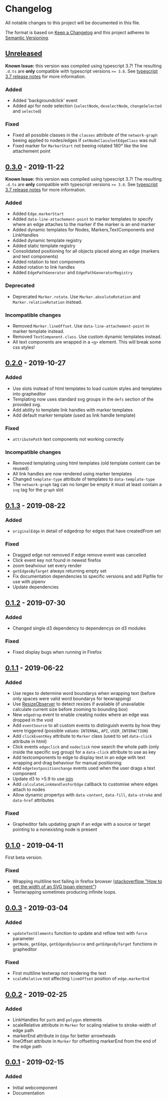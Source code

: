 # Changelog

All notable changes to this project will be documented in this file.

The format is based on [Keep a Changelog](http://keepachangelog.com/) and this project adheres to [Semantic Versioning](http://semver.org/).


## [Unreleased]

**Known Issue:** this version was compiled using typescript 3.7!
The resulting `.d.ts` are **only** compatible with typescript versions `>= 3.6`. See [typescript 3.7 release notes](www.typescriptlang.org/docs/handbook/release-notes/typescript-3-7.html#class-field-mitigations) for more information.

### Added

- Added 'backgroundclick' event
- Added api for node selection (`selectNode`, `deselectNode`, `changeSelected` and `selected`)

### Fixed

- Fixed all possible classes in the `classes` attribute of the `network-graph` beeing applied to nodes/edges if `setNodeClass`/`setEdgeClass` was null
- Fixed marker for `MarkerStart` not beeing rotated 180° like the line attachement point


## [0.3.0] - 2019-11-22

**Known Issue:** this version was compiled using typescript 3.7!
The resulting `.d.ts` are **only** compatible with typescript versions `>= 3.6`. See [typescript 3.7 release notes](www.typescriptlang.org/docs/handbook/release-notes/typescript-3-7.html#class-field-mitigations) for more information.

### Added

- Added `Edge.markerStart`
- Added `data-line-attachement-point` to marker templates to specify where an edge attaches to the marker if the marker is an end marker
- Added dynamic templates for Nodes, Markers,TextComponents and LinkHandles
- Added dynamic template registry
- Added static template registry
- Consolidated positioning for all objects placed along an edge (markers and text components)
- Added rotation to text components
- Added rotation to link handles
- Added `EdgePathGenerator` and `EdgePathGeneratorRegistry`

### Deprecated

- Deprecated `Marker.rotate`. Use `Marker.absoluteRotation` and `Marker.relativeRotation` instead.


### Incompatible changes

- Removed `Marker.lineOffset`. Use `data-line-attachement-point` in marker template instead.
- Removed `TextComponent.class`. Use custom dynamic templates instead.
- All text components are wrapped in a `<g>` element. This will break some css styles!


## [0.2.0] - 2019-10-27

### Added

- Use slots instead of html templates to load custom styles and templates into grapheditor
- Templating now uses standard svg groups in the `defs` section of the provided svg.
- Add ability to template link handles with marker templates
- Add default marker template (used as link handle template)

### Fixed

- `attributePath` text components not working correctly

### Incompatible changes

- Removed templating using html templates (old template content can be reused)
- All link handles are now rendered using marker templates
- Changed `template-type` attribute of templates to `data-template-type`
- The `network-graph` tag can no longer be empty it must at least contain a `svg` tag for the `graph` slot


## [0.1.3] - 2019-08-22

### Added

- `originalEdge` in detail of edgedrop for edges that have createdFrom set

### Fixed

- Dragged edge not removed if edge remove event was cancelled
- Click event key not found in newest firefox
- zoom beahviour set every render
- `getEdgesByTarget` always returning empty set
- Fix documentation dependencies to specific versions and add Pipfile for use with pipenv
- Update dependencies


## [0.1.2] - 2019-07-30

### Added

- Changed single d3 dependency to dependencys on d3 modules

### Fixed

- Fixed display bugs when running in Firefox


## [0.1.1] - 2019-06-22

### Added

- Use regex to determine word boundarys when wrapping text (before only spaces were valid word boundarys for texwrapping)
- Use [ResizeObserver](https://developer.mozilla.org/en-US/docs/Web/API/ResizeObserver) to detect resizes if available (if unavailable calculate current size before zooming to bounding box)
- New `edgedrop` event to enable creating nodes where an edge was dropped in the void
- Add `eventSource` to all custom events to distinguish events by how they were triggered (possible values: `INTERNAL`, `API`, `USER_INTERACTION`)
- Add `clickEventKey` attribute to `Marker` class (used to set `data-click` attribute in html)
- Click events `edgeclick` and `nodeclick` now search the whole path (only inside the specific svg group) for a `data-click` attribute to use as key
- Add textcomponents to edge to display text in an edge with text wrapping and drag behaviour for manual positioning
- Add `edgetextpositionchange` events used when the user drags a text component
- Update d3 to >5.9 to use [join](https://github.com/d3/d3-selection/blob/master/README.md#selection_join)
- Add `calculateLinkHandlesForEdge` callback to customise where edges attach to nodes
- Allow dynamic propertys with `data-content`, `data-fill`, `data-stroke` and `data-href` attributes


### Fixed

- Grapheditor fails updating graph if an edge with a source or target pointing to a nonexisting node is present


## [0.1.0] - 2019-04-11

First beta version.

### Fixed

- Wrapping multiline text failing in firefox browser ([stackoverflow "How to get the width of an SVG tspan element"](https://stackoverflow.com/questions/5364980/how-to-get-the-width-of-an-svg-tspan-element))
- Textwrapping sometimes producing infinite loops.


## [0.0.3] - 2019-03-04

### Added

- `updateTextElements` function to update and reflow text with `force` parameter
- `getNode`, `getEdge`, `getEdgesBySource` and `getEdgesByTarget` functions in grapheditor

### Fixed

- First multiline textwrap not rendering the text
- `scaleRelative` not affecting `lineOffset` position of `edge.markerEnd`


## [0.0.2] - 2019-02-25

### Added

- LinkHandles for `path` and `polygon` elements
- scaleRelative attribute in `Marker` for scaling relative to stroke-width of edge path
- markerEnd attribute in `Edge` for better arrowheads
- lineOffset attribute in `Marker` for offsetting markerEnd from the end of the edge path


## [0.0.1] - 2019-02-15

### Added

- Initial webcomponent
- Documentation

[Unreleased]: https://github.com/UST-MICO/grapheditor/compare/v0.3.0...HEAD
[0.3.0]: https://github.com/UST-MICO/grapheditor/compare/v0.2.0...v0.3.0
[0.2.0]: https://github.com/UST-MICO/grapheditor/compare/v0.1.3...v0.2.0
[0.1.3]: https://github.com/UST-MICO/grapheditor/compare/v0.1.2...v0.1.3
[0.1.2]: https://github.com/UST-MICO/grapheditor/compare/v0.1.1...v0.1.2
[0.1.1]: https://github.com/UST-MICO/grapheditor/compare/v0.1.0...v0.1.1
[0.1.0]: https://github.com/UST-MICO/grapheditor/compare/v0.0.3...v0.1.0
[0.0.3]: https://github.com/UST-MICO/grapheditor/compare/v0.0.2...v0.0.3
[0.0.2]: https://github.com/UST-MICO/grapheditor/compare/v0.0.1...v0.0.2
[0.0.1]: https://github.com/UST-MICO/grapheditor/releases/tag/v0.0.1
